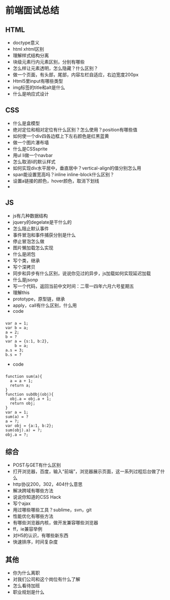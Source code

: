# 前端面试总结
## HTML
- doctype意义
- html xhtml区别
- 理解样式结构分离
- 块级元素行内元素区别，分别有哪些
- 怎么样让元素透明，怎么隐藏？什么区别？
- 做一个页面，有头部，尾部，内容左栏自适应，右边宽度200px
- Html5里input有哪些类型
- img标签的title和alt是什么
- 什么是响应式设计

## CSS
- 什么是盒模型
- 绝对定位和相对定位有什么区别？怎么使用？position有哪些值
- 如何使一个div四各边框上下左右颜色是红黑蓝黄
- 做一个图片瀑布墙
- 什么是CSSsprite
- 用ul li做一个navbar
- 怎么取消li的默认样式
- 如何实现div水平居中，垂直居中？vertical-align的值分别怎么用
- span能设置宽高吗？inline inline-block什么区别？
- 设置a链接的颜色，hover颜色，取消下划线
- 


## JS
- js有几种数据结构 
- jquery的degelate是干什么的
- 怎么阻止默认事件
- 事件冒泡和事件捕获分别是什么
- 停止冒泡怎么做
- 图片懒加载怎么实现
- 什么是闭包
- 写个类，继承
- 写个深拷贝
- 同步和异步有什么区别，说说你见过的异步，js加载如何实现延迟加载
- 什么是jsonp
- 写一个代码，返回当前中文时间：二零一四年六月六号星期五
- 理解this
- prototype，原型链，继承
- apply，call有什么区别，什么用
- code

#####
    var a = 1;
    var b = a;
    a = 2;
    b = ?
    var a = {s:1, b:2}, 
        b = a;
    a.s = 3;
    b.s = ?
- code

#####
    function sum(a){
      a = a + 1;
      return a;
    }
    function subObj(obj){
      obj.a = obj.a + 1;
      return obj;
    }
    var a = 1;
    sum(a) = ?
    a = ?;
    var obj = {a:1, b:2};
    sum(obj).a) = ?;
    obj.a = ?;

## 综合
- POST与GET有什么区别
- 打开浏览器，百度，输入“前端”，浏览器展示页面，这一系列过程后台做了什么
- http协议200，302，404什么意思
- 解决跨域有哪些方法
- 说说你知道的CSS Hack
- 写个ajax
- 用过哪些哪些工具？sublime，svn，git
- 性能优化有哪些方法
- 有哪些浏览器内核，做开发兼容哪些浏览器
- ff，ie兼容举例
- 对H5的认识，有哪些新东西
- 快速排序，时间复杂度


## 其他
- 你为什么离职
- 对我们公司和这个岗位有什么了解
- 怎么看待加班
- 职业规划是什么








